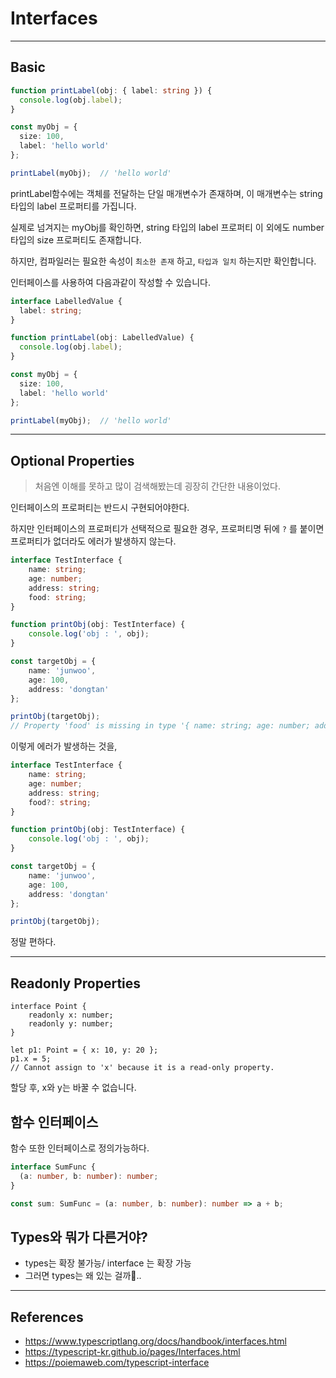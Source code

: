 # Interfaces

---

## Basic



```typescript
function printLabel(obj: { label: string }) {
  console.log(obj.label);
}

const myObj = {
  size: 100,
  label: 'hello world'
};

printLabel(myObj);	// 'hello world'
```



printLabel함수에는 객체를 전달하는 단일 매개변수가 존재하며, 이 매개변수는 string 타입의 label 프로퍼티를 가집니다.

실제로 넘겨지는 myObj를 확인하면, string 타입의 label 프로퍼티 이 외에도 number 타입의 size 프로퍼티도 존재합니다.

하지만, 컴파일러는 필요한 속성이 `최소한 존재` 하고, `타입과 일치` 하는지만 확인합니다.



인터페이스를 사용하여 다음과같이 작성할 수 있습니다.

```typescript
interface LabelledValue {
  label: string;
}

function printLabel(obj: LabelledValue) {
  console.log(obj.label);
}

const myObj = {
  size: 100,
  label: 'hello world'
};

printLabel(myObj);	// 'hello world'
```



---

## Optional Properties

> 처음엔 이해를 못하고 많이 검색해봤는데 굉장히 간단한 내용이었다.

인터페이스의 프로퍼티는 반드시 구현되어야한다.

하지만 인터페이스의 프로퍼티가 선택적으로 필요한 경우, 프로퍼티명 뒤에 `?` 를 붙이면 프로퍼티가 없더라도 에러가 발생하지 않는다.



```typescript
interface TestInterface {
    name: string;
    age: number;
    address: string;
    food: string;
}

function printObj(obj: TestInterface) {
    console.log('obj : ', obj);
}

const targetObj = {
    name: 'junwoo',
    age: 100,
    address: 'dongtan'
};

printObj(targetObj);
// Property 'food' is missing in type '{ name: string; age: number; address: string; }' but required in type 'TestInterface'.
```

이렇게 에러가 발생하는 것을,

```typescript
interface TestInterface {
    name: string;
    age: number;
    address: string;
    food?: string;
}

function printObj(obj: TestInterface) {
    console.log('obj : ', obj);
}

const targetObj = {
    name: 'junwoo',
    age: 100,
    address: 'dongtan'
};

printObj(targetObj);
```



정말 편하다.

---

## Readonly Properties

```types
interface Point {
    readonly x: number;
    readonly y: number;
}

let p1: Point = { x: 10, y: 20 };
p1.x = 5;
// Cannot assign to 'x' because it is a read-only property.
```

할당 후, x와 y는 바꿀 수 없습니다.



## 함수 인터페이스

함수 또한 인터페이스로 정의가능하다.

```typescript
interface SumFunc {
  (a: number, b: number): number;
}

const sum: SumFunc = (a: number, b: number): number => a + b;
```





## Types와 뭐가 다른거야?

- types는 확장 불가능/ interface 는 확장 가능
- 그러면 types는 왜 있는 걸까🤔..



---

## References

- https://www.typescriptlang.org/docs/handbook/interfaces.html
- https://typescript-kr.github.io/pages/Interfaces.html
- https://poiemaweb.com/typescript-interface

